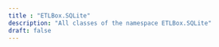 ```yaml
---
title : "ETLBox.SQLite"
description: "All classes of the namespace ETLBox.SQLite"
draft: false
---
```

